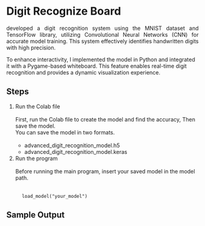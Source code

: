 # Digit Recognize Board

<p align="justify">
developed a digit recognition system using the MNIST dataset and TensorFlow library, utilizing Convolutional Neural Networks (CNN) for accurate model training. This system effectively identifies handwritten digits with high precision.

To enhance interactivity, I implemented the model in Python and integrated it with a Pygame-based whiteboard. This feature enables real-time digit recognition and provides a dynamic visualization experience.
</p>

## Steps
1) Run the Colab file<br><br>
   First, run the Colab file to create the model and find the accuracy, Then save the model.<br>
   You can save the model in two formats.<br><br>
   * advanced_digit_recognition_model.h5
   * advanced_digit_recognition_model.keras
2) Run the program<br><br>
   Before running the main program, insert your saved model in the model path.<br><br>
   <pre>
     <code>load_model("your_model")</code>
   </pre>

## Sample Output 

